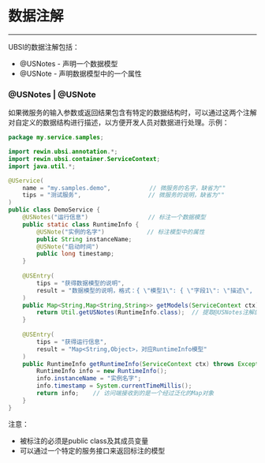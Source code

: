 # 数据注解

---

UBSI的数据注解包括：

- @USNotes - 声明一个数据模型
- @USNote - 声明数据模型中的一个属性



### @USNotes | @USNote

如果微服务的输入参数或返回结果包含有特定的数据结构时，可以通过这两个注解对自定义的数据结构进行描述，以方便开发人员对数据进行处理。示例：

```java
package my.service.samples;

import rewin.ubsi.annotation.*;
import rewin.ubsi.container.ServiceContext;
import java.util.*;

@UService(
	name = "my.samples.demo",           // 微服务的名字，缺省为""
	tips = "测试服务",                   // 微服务的说明，缺省为""
)
public class DemoService {
	@USNotes("运行信息")				 // 标注一个数据模型
	public static class RuntimeInfo {
		@USNote("实例的名字")			// 标注模型中的属性
		public String instanceName;
		@USNote("启动时间")
		public long timestamp;
	}
	
	@USEntry(
		tips = "获得数据模型的说明",
		result = "数据模型的说明，格式：{ \"模型1\": { \"字段1\": \"描述\", ... }, ... }"
	)
	public Map<String,Map<String,String>> getModels(ServiceContext ctx) {
		return Util.getUSNotes(RuntimeInfo.class);	// 提取@USNotes注解的工具
	}
	
	@USEntry(
		tips = "获得运行信息",
		result = "Map<String,Object>，对应RuntimeInfo模型"
	)
	public RuntimeInfo getRuntimeInfo(ServiceContext ctx) throws Exception {
		RuntimeInfo info = new RuntimeInfo();
		info.instanceName = "实例名字";
		info.timestamp = System.currentTimeMillis();
		return info;	// 访问端接收到的是一个经过泛化的Map对象
	}
}
```

注意：

- 被标注的必须是public class及其成员变量
- 可以通过一个特定的服务接口来返回标注的模型


